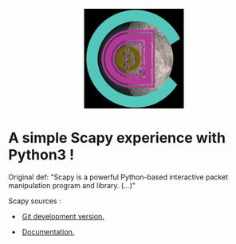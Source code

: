 <p align="center">
<img src="doc/Blockchain_Logo_001.jpg" width=200>
</p>




# A simple Scapy experience with Python3 !

Original def:
"Scapy is a powerful Python-based interactive packet manipulation program and
library. (...)"

Scapy sources :

* &#160;[Git development version.](https://github.com/secdev/scapy)

* &#160;[Documentation.](https://scapy.readthedocs.io/en/latest/index.html)
